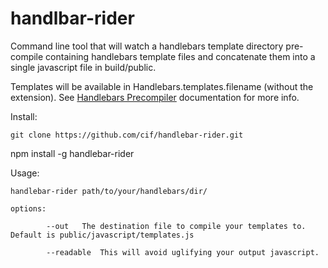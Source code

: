 handlbar-rider
================

Command line tool that will watch a handlebars template directory pre-compile containing handlebars template files and concatenate them 
into a single javascript file in build/public. 

Templates will be available in Handlebars.templates.filename (without the extension). See [Handlebars Precompiler](http://handlebarsjs.com/precompilation.html) documentation for more info.

Install:
    
    git clone https://github.com/cif/handlebar-rider.git
npm install -g handlebar-rider

Usage:

    handlebar-rider path/to/your/handlebars/dir/

    options:
			
			--out	The destination file to compile your templates to.  Default is public/javascript/templates.js
			
			--readable  This will avoid uglifying your output javascript.   